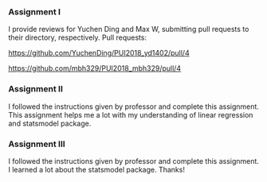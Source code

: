 ### Assignment I

I provide reviews for Yuchen Ding and Max W, submitting pull requests to their directory, respectively.
Pull requests:

https://github.com/YuchenDing/PUI2018_yd1402/pull/4

https://github.com/mbh329/PUI2018_mbh329/pull/4

### Assignment II

I followed the instructions given by professor and complete this assignment. This assignment helps me a lot with my 
understanding of linear regression and statsmodel package.

### Assignment III

I followed the instructions given by professor and complete this assignment. I learned a lot about the statsmodel package. Thanks!
